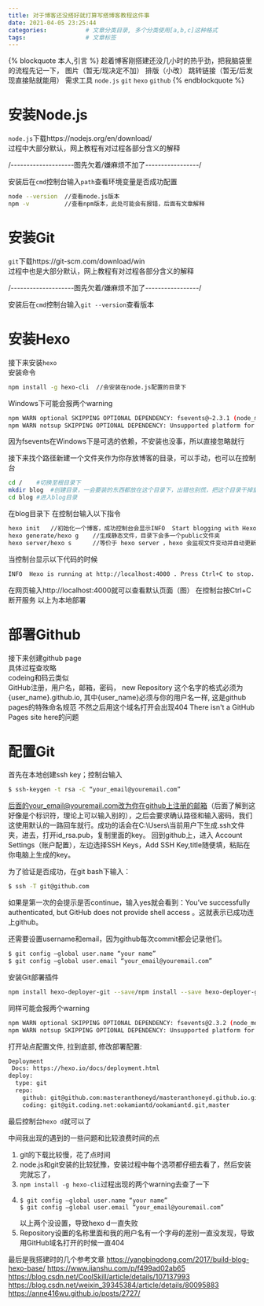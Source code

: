 ```yaml
---
title: 对于博客还没搭好就打算写搭博客教程这件事
date: 2021-04-05 23:25:44
categories:           # 文章分类目录, 多个分类使用[a,b,c]这种格式
tags:                 # 文章标签
---
```


{% blockquote 本人,引言 %}
趁着博客刚搭建还没几小时的热乎劲，把我脑袋里的流程先记一下，
图片（暂无/现决定不加） 排版（小改） 跳转链接（暂无/后发现直接贴就能用）
需求工具 `node.js` `git` `hexo` `github`
{% endblockquote %}

<!--more-->
<!--more标签以下的内容要点击“阅读全文”才能看见-->

# 安装Node.js
`node.js`下载https://nodejs.org/en/download/  
过程中大部分默认，网上教程有对过程各部分含义的解释

/--------------------图先欠着/嫌麻烦不加了-----------------/

安装后在`cmd`控制台输入`path`查看环境变量是否成功配置
``` bash
node --version  //查看node.js版本
npm -v          //查看npm版本，此处可能会有报错，后面有文章解释
```
# 安装Git
`git`下载https://git-scm.com/download/win    
过程中也是大部分默认，网上教程有对过程各部分含义的解释

/--------------------图先欠着/嫌麻烦不加了-----------------/

安装后在`cmd`控制台输入`git --version`查看版本
# 安装Hexo
接下来安装`hexo`  
安装命令
```bash
npm install -g hexo-cli  //会安装在node.js配置的目录下
```
Windows下可能会报两个warning
``` bash
npm WARN optional SKIPPING OPTIONAL DEPENDENCY: fsevents@~2.3.1 (node_modules\hexo-cli\node_modules\chokidar\node_modules\fsevents):
npm WARN notsup SKIPPING OPTIONAL DEPENDENCY: Unsupported platform for fsevents@2.3.2: wanted {"os":"darwin","arch":"any"} (current: {"os":"win32","arch":"x64"})
```
因为fsevents在Windows下是可选的依赖，不安装也没事，所以直接忽略就行

接下来找个路径新建一个文件夹作为你存放博客的目录，可以手动，也可以在控制台
```bash
cd /	#切换至根目录下 
mkdir blog  #创建目录，一会要装的东西都放在这个目录下，出错也别慌，把这个目录干掉重来，几分钟后还是一条好汉~ 
cd blog #进入blog目录
```

在blog目录下  在控制台输入以下指令
```bash
hexo init   //初始化一个博客，成功控制台会显示INFO  Start blogging with Hexo!
hexo generate/hexo g    //生成静态文件，目录下会多一个public文件夹
hexo server/hexo s      //等价于 hexo server ，hexo 会监视文件变动并自动更新，除修改站点配置文件外，无须重启服务器，直接刷新网页即可生效。
```
当控制台显示以下代码的时候
```bash
INFO  Hexo is running at http://localhost:4000 . Press Ctrl+C to stop.
```
在网页输入http://localhost:4000就可以查看默认页面（图）
在控制台按Ctrl+C断开服务
以上为本地部署
# 部署Github
接下来创建github page  
具体过程查攻略  
codeing和码云类似  
GitHub注册，用户名，邮箱，密码，
new Repository
这个名字的格式必须为{user_name}.github.io, 其中{user_name}必须与你的用户名一样, 这是github pages的特殊命名规范
不然之后用这个域名打开会出现404 There isn't a GitHub Pages site here的问题


# 配置Git
首先在本地创建ssh key；控制台输入
``` bash
$ ssh-keygen -t rsa -C “your_email@youremail.com”
```
后面的your_email@youremail.com改为你在github上注册的邮箱（后面了解到这好像是个标识符，理论上可以输入别的），之后会要求确认路径和输入密码，我们这使用默认的一路回车就行。成功的话会在C:\Users\当前用户下生成.ssh文件夹，进去，打开id_rsa.pub，复制里面的key。
回到github上，进入 Account Settings（账户配置），左边选择SSH Keys，Add SSH Key,title随便填，粘贴在你电脑上生成的key。

为了验证是否成功，在git bash下输入：
``` bash
$ ssh -T git@github.com
```
如果是第一次的会提示是否continue，输入yes就会看到：You’ve successfully authenticated, but GitHub does not provide shell access 。这就表示已成功连上github。


还需要设置username和email，因为github每次commit都会记录他们。
``` bash
$ git config —global user.name “your name”
$ git config —global user.email “your_email@youremail.com”
```
安装Git部署插件
```bash
npm install hexo-deployer-git --save/npm install --save hexo-deployer-git
```
同样可能会报两个warning
```bash
npm WARN optional SKIPPING OPTIONAL DEPENDENCY: fsevents@2.3.2 (node_modules\fsevents):
npm WARN notsup SKIPPING OPTIONAL DEPENDENCY: Unsupported platform for fsevents@2.3.2: wanted {"os":"darwin","arch":"any"} (current: {"os":"win32","arch":"x64"})
```

打开站点配置文件, 拉到底部, 修改部署配置:
```bash
Deployment
 Docs: https://hexo.io/docs/deployment.html
deploy:
  type: git
  repo:
    github: git@github.com:masteranthoneyd/masteranthoneyd.github.io.git,master
    coding: git@git.coding.net:ookamiantd/ookamiantd.git,master
```

 最后控制台`hexo d`就可以了

 中间我出现的遇到的一些问题和比较浪费时间的点
1. git的下载比较慢，花了点时间
2. node.js和git安装的比较犹豫，安装过程中每个选项都仔细去看了，然后安装完就忘了，
3. `npm install -g hexo-cli`过程出现的两个warning去查了一下
4.  ```
    $ git config —global user.name “your name”
    $ git config —global user.email “your_email@youremail.com” 
    ```
    以上两个没设置，导致hexo d一直失败
5. Repository设置的名称里面和我的用户名有一个字母的差别一直没发现，导致用GitHub域名打开的时候一直404

最后是我搭建时的几个参考文章
https://yangbingdong.com/2017/build-blog-hexo-base/
https://www.jianshu.com/p/f499ad02ab65
https://blog.csdn.net/CoolSkill/article/details/107137993
https://blog.csdn.net/weixin_39345384/article/details/80095883
https://anne416wu.github.io/posts/2727/


